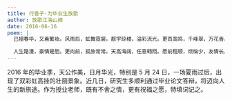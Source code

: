 ```yaml
---
title: 行香子·为毕业生放歌
author: 放歌江海山阙
date: 2016-06-16
poem: |
  已褪春华，又着繁妆。风雨后，虹舞霓裳。靓宇琼楼，溢彩流光。更百鸾鸣，千峰翠，万花香。

  人生路漫，豪情是胆。更向前，孤旅常常。天高海阔，任意翱翔。愿前程顺，烦恼少，友情长。
---
```


2016 年的毕业季，天公作美，日月华光，特别是 5 月 24 日，一场夏雨过后，出现了双彩虹高挂的壮丽景象。近几日，研究生多顺利通过毕业论文答辩，将迈向人生的新旅途。作为授业老师，既有不舍之情，更有祝福之愿，特填词记之。
